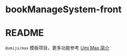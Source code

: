 
# bookManageSystem-front

# README

`@umijs/max` 模板项目，更多功能参考 [Umi Max 简介](https://umijs.org/docs/max/introduce)

